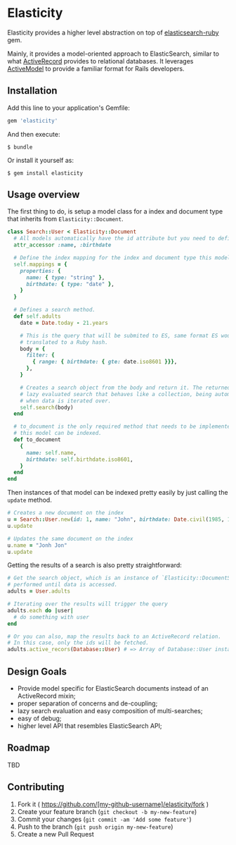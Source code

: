 # Elasticity

Elasticity provides a higher level abstraction on top of [elasticsearch-ruby](https://github.com/elasticsearch/elasticsearch-ruby) gem.

Mainly, it provides a model-oriented approach to ElasticSearch, similar to what [ActiveRecord](https://github.com/rails/rails/tree/master/activerecord) provides to relational databases. It leverages [ActiveModel](https://github.com/rails/rails/tree/master/activemodel) to provide a familiar format for Rails developers.

## Installation

Add this line to your application's Gemfile:

```ruby
gem 'elasticity'
```

And then execute:

    $ bundle

Or install it yourself as:

    $ gem install elasticity

## Usage overview

The first thing to do, is setup a model class for a index and document type that inherits from `Elasticity::Document`.

```ruby
class Search::User < Elasticity::Document
  # All models automatically have the id attribute but you need to define the others.
  attr_accessor :name, :birthdate

  # Define the index mapping for the index and document type this model represents.
  self.mappings = {
    properties: {
      name: { type: "string" },
      birthdate: { type: "date" },
    }
  }

  # Defines a search method.
  def self.adults
    date = Date.today - 21.years

    # This is the query that will be submited to ES, same format ES would expect,
    # translated to a Ruby hash.
    body = {
      filter: {
        { range: { birthdate: { gte: date.iso8601 }}},
      },
    }

    # Creates a search object from the body and return it. The returned object is a
    # lazy evaluated search that behaves like a collection, being automatically triggered
    # when data is iterated over.
    self.search(body)
  end

  # to_document is the only required method that needs to be implemented so an instance of
  # this model can be indexed.
  def to_document
    {
      name: self.name,
      birthdate: self.birthdate.iso8601,
    }
  end
end
```

Then instances of that model can be indexed pretty easily by just calling the `update` method.

```ruby
# Creates a new document on the index
u = Search::User.new(id: 1, name: "John", birthdate: Date.civil(1985, 10, 31))
u.update

# Updates the same document on the index
u.name = "Jonh Jon"
u.update
```

Getting the results of a search is also pretty straightforward:

```ruby
# Get the search object, which is an instance of `Elasticity::DocumentSearchProxy`. Search is not
# performed until data is accessed.
adults = User.adults

# Iterating over the results will trigger the query
adults.each do |user|
  # do something with user
end

# Or you can also, map the results back to an ActiveRecord relation.
# In this case, only the ids will be fetched.
adults.active_recors(Database::User) # => Array of Database::User instances
```

## Design Goals

- Provide model specific for ElasticSearch documents instead of an ActiveRecord mixin;
- proper separation of concerns and de-coupling;
- lazy search evaluation and easy composition of multi-searches;
- easy of debug;
- higher level API that resembles ElasticSearch API;

## Roadmap

TBD

## Contributing

1. Fork it ( https://github.com/[my-github-username]/elasticity/fork )
2. Create your feature branch (`git checkout -b my-new-feature`)
3. Commit your changes (`git commit -am 'Add some feature'`)
4. Push to the branch (`git push origin my-new-feature`)
5. Create a new Pull Request
